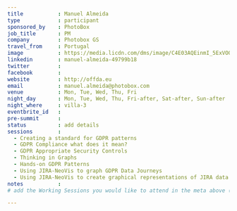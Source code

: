 ```yaml
---
title           : Manuel Almeida
type            : participant
sponsored_by    : PhotoBox
job_title       : PM
company         : Photobox GS
travel_from     : Portugal
image           : https://media.licdn.com/dms/image/C4E03AQEinmI_5ExVOQ/profile-displayphoto-shrink_800_800/0?e=1528664400&v=beta&t=nIGoQtOdgbwL_XbB-r8lV3NT_yGu33VbHSN8ktW-8n4
linkedin        : manuel-almeida-49799b18
twitter         :
facebook        :
website         : http://offda.eu
email           : manuel.almeida@photobox.com
venue           : Mon, Tue, Wed, Thu, Fri
night_day       : Mon, Tue, Wed, Thu, Fri-after, Sat-after, Sun-after
night_where     : villa-3
eventbrite_id   :
pre-summit      :
status          : add details
sessions        :
  - Creating a standard for GDPR patterns
  - GDPR Compliance what does it mean?
  - GDPR Appropriate Security Controls
  - Thinking in Graphs
  - Hands-on GDPR Patterns
  - Using JIRA-NeoVis to graph GDPR Data Journeys
  - Using JIRA-NeoVis to create graphical representations of JIRA data
notes           :
# add the Working Sessions you would like to attend in the meta above (use the session's title) e.g. sessions (one per line): -Security Playbooks Diagrams -Hackathon Daily Sessions

---
```

